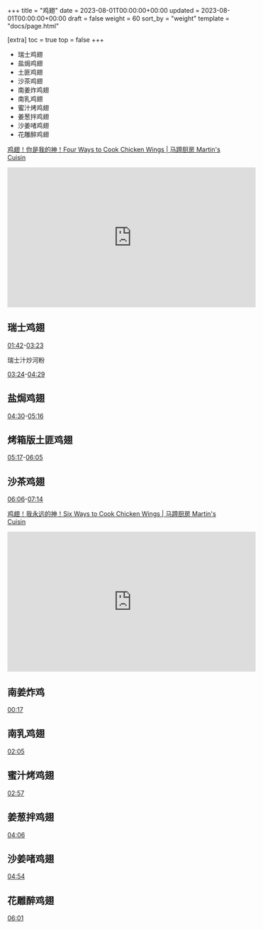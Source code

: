 +++
title = "鸡翅"
date = 2023-08-01T00:00:00+00:00
updated = 2023-08-01T00:00:00+00:00
draft = false
weight = 60
sort_by = "weight"
template = "docs/page.html"

[extra]
toc = true
top = false
+++



- 瑞士鸡翅
- 盐焗鸡翅
- 土匪鸡翅
- 沙茶鸡翅
- 南姜炸鸡翅
- 南乳鸡翅
- 蜜汁烤鸡翅
- 姜葱拌鸡翅
- 沙姜啫鸡翅
- 花雕醉鸡翅


[鸡翅！你是我的神！Four Ways to Cook Chicken Wings | 马蹄厨房 Martin's Cuisin](https://www.youtube.com/watch?v=saHWiQlcA_k)

<iframe width="560" height="315" src="https://www.youtube.com/embed/saHWiQlcA_k" title="YouTube video player" frameborder="0" allow="accelerometer; autoplay; clipboard-write; encrypted-media; gyroscope; picture-in-picture" allowfullscreen></iframe>

## 瑞士鸡翅

[01:42](https://www.youtube.com/watch?v=saHWiQlcA_k&t=102s)-[03:23](https://www.youtube.com/watch?v=saHWiQlcA_k&t=203s) 

瑞士汁炒河粉 

[03:24](https://www.youtube.com/watch?v=saHWiQlcA_k&t=204s)-[04:29](https://www.youtube.com/watch?v=saHWiQlcA_k&t=269s)

## 盐焗鸡翅  

[04:30](https://www.youtube.com/watch?v=saHWiQlcA_k&t=270s)-[05:16](https://www.youtube.com/watch?v=saHWiQlcA_k&t=316s) 

## 烤箱版土匪鸡翅 

[05:17](https://www.youtube.com/watch?v=saHWiQlcA_k&t=317s)-[06:05](https://www.youtube.com/watch?v=saHWiQlcA_k&t=365s) 

## 沙茶鸡翅 

[06:06](https://www.youtube.com/watch?v=saHWiQlcA_k&t=366s)-[07:14](https://www.youtube.com/watch?v=saHWiQlcA_k&t=434s) 

[鸡翅！我永远的神！Six Ways to Cook Chicken Wings | 马蹄厨房 Martin's Cuisin](https://www.youtube.com/watch?v=TzmvHQv6wPk)

<iframe width="560" height="315" src="https://www.youtube.com/embed/TzmvHQv6wPk" title="YouTube video player" frameborder="0" allow="accelerometer; autoplay; clipboard-write; encrypted-media; gyroscope; picture-in-picture" allowfullscreen></iframe>

## 南姜炸鸡

[00:17](https://www.youtube.com/watch?v=TzmvHQv6wPk&t=17s)

## 南乳鸡翅 

[02:05](https://www.youtube.com/watch?v=TzmvHQv6wPk&t=125s) 

## 蜜汁烤鸡翅 

[02:57](https://www.youtube.com/watch?v=TzmvHQv6wPk&t=177s)

## 姜葱拌鸡翅 

[04:06](https://www.youtube.com/watch?v=TzmvHQv6wPk&t=246s) 

## 沙姜啫鸡翅 

[04:54](https://www.youtube.com/watch?v=TzmvHQv6wPk&t=294s) 

## 花雕醉鸡翅 

[06:01](https://www.youtube.com/watch?v=TzmvHQv6wPk&t=361s)

